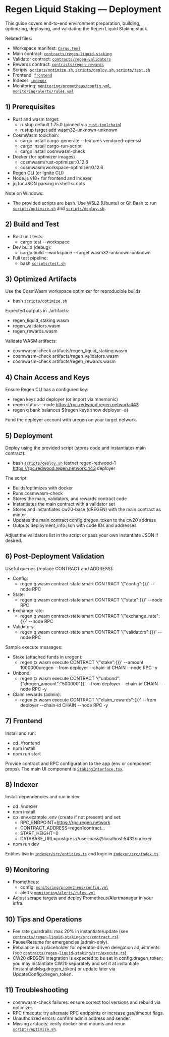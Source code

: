 # Regen Liquid Staking — Deployment

This guide covers end-to-end environment preparation, building, optimizing, deploying, and validating the Regen Liquid Staking stack.

Related files:
- Workspace manifest: [`Cargo.toml`](../Cargo.toml)
- Main contract: [`contracts/regen-liquid-staking`](../contracts/regen-liquid-staking)
- Validator contract: [`contracts/regen-validators`](../contracts/regen-validators)
- Rewards contract: [`contracts/regen-rewards`](../contracts/regen-rewards)
- Scripts: [`scripts/optimize.sh`](../scripts/optimize.sh), [`scripts/deploy.sh`](../scripts/deploy.sh), [`scripts/test.sh`](../scripts/test.sh)
- Frontend: [`frontend`](../frontend)
- Indexer: [`indexer`](../indexer)
- Monitoring: [`monitoring/prometheus/config.yml`](../monitoring/prometheus/config.yml), [`monitoring/alerts/rules.yml`](../monitoring/alerts/rules.yml)

## 1) Prerequisites

- Rust and wasm target:
  - rustup default 1.75.0 (pinned via [`rust-toolchain`](../rust-toolchain))
  - rustup target add wasm32-unknown-unknown
- CosmWasm toolchain:
  - cargo install cargo-generate --features vendored-openssl
  - cargo install cargo-run-script
  - cargo install cosmwasm-check
- Docker (for optimizer images)
  - cosmwasm/rust-optimizer:0.12.6
  - cosmwasm/workspace-optimizer:0.12.6
- Regen CLI (or Ignite CLI)
- Node.js v18+ for frontend and indexer
- jq for JSON parsing in shell scripts

Note on Windows:
- The provided scripts are bash. Use WSL2 (Ubuntu) or Git Bash to run [`scripts/optimize.sh`](../scripts/optimize.sh) and [`scripts/deploy.sh`](../scripts/deploy.sh).

## 2) Build and Test

- Rust unit tests:
  - cargo test --workspace
- Dev build (debug):
  - cargo build --workspace --target wasm32-unknown-unknown
- Full test pipeline:
  - bash [`scripts/test.sh`](../scripts/test.sh)

## 3) Optimized Artifacts

Use the CosmWasm workspace optimizer for reproducible builds:

- bash [`scripts/optimize.sh`](../scripts/optimize.sh)

Expected outputs in ./artifacts:
- regen_liquid_staking.wasm
- regen_validators.wasm
- regen_rewards.wasm

Validate WASM artifacts:
- cosmwasm-check artifacts/regen_liquid_staking.wasm
- cosmwasm-check artifacts/regen_validators.wasm
- cosmwasm-check artifacts/regen_rewards.wasm

## 4) Chain Access and Keys

Ensure Regen CLI has a configured key:
- regen keys add deployer (or import via mnemonic)
- regen status --node https://rpc.redwood.regen.network:443
- regen q bank balances $(regen keys show deployer -a)

Fund the deployer account with uregen on your target network.

## 5) Deployment

Deploy using the provided script (stores code and instantiates main contract):

- bash [`scripts/deploy.sh`](../scripts/deploy.sh) testnet regen-redwood-1 https://rpc.redwood.regen.network:443 deployer

The script:
- Builds/optimizes with docker
- Runs cosmwasm-check
- Stores the main, validators, and rewards contract code
- Instantiates the main contract with a validator set
- Stores and instantiates cw20-base (dREGEN) with the main contract as minter
- Updates the main contract config.dregen_token to the cw20 address
- Outputs deployment_info.json with code IDs and addresses

Adjust the validators list in the script or pass your own instantiate JSON if desired.

## 6) Post-Deployment Validation

Useful queries (replace CONTRACT and ADDRESS):

- Config:
  - regen q wasm contract-state smart CONTRACT '{"config":{}}' --node RPC
- State:
  - regen q wasm contract-state smart CONTRACT '{"state":{}}' --node RPC
- Exchange rate:
  - regen q wasm contract-state smart CONTRACT '{"exchange_rate":{}}' --node RPC
- Validators:
  - regen q wasm contract-state smart CONTRACT '{"validators":{}}' --node RPC

Sample execute messages:

- Stake (attached funds in uregen):
  - regen tx wasm execute CONTRACT '{"stake":{}}' --amount 1000000uregen --from deployer --chain-id CHAIN --node RPC -y
- Unbond:
  - regen tx wasm execute CONTRACT '{"unbond":{"dregen_amount":"500000"}}' --from deployer --chain-id CHAIN --node RPC -y
- Claim rewards (admin):
  - regen tx wasm execute CONTRACT '{"claim_rewards":{}}' --from deployer --chain-id CHAIN --node RPC -y

## 7) Frontend

Install and run:

- cd ./frontend
- npm install
- npm run start

Provide contract and RPC configuration to the app (env or component props). The main UI component is [`StakingInterface.tsx`](../frontend/src/components/StakingInterface.tsx).

## 8) Indexer

Install dependencies and run in dev:

- cd ./indexer
- npm install
- cp .env.example .env (create if not present) and set:
  - RPC_ENDPOINT=https://rpc.regen.network
  - CONTRACT_ADDRESS=regen1contract...
  - START_HEIGHT=0
  - DATABASE_URL=postgres://user:pass@localhost:5432/indexer
- npm run dev

Entities live in [`indexer/src/entities.ts`](../indexer/src/entities.ts) and logic in [`indexer/src/index.ts`](../indexer/src/index.ts).

## 9) Monitoring

- Prometheus:
  - config: [`monitoring/prometheus/config.yml`](../monitoring/prometheus/config.yml)
  - alerts: [`monitoring/alerts/rules.yml`](../monitoring/alerts/rules.yml)
- Adjust scrape targets and deploy Prometheus/Alertmanager in your infra.

## 10) Tips and Operations

- Fee rate guardrails: max 20% in instantiate/update (see [`contracts/regen-liquid-staking/src/contract.rs`](../contracts/regen-liquid-staking/src/contract.rs)).
- Pause/Resume for emergencies (admin-only).
- Rebalance is a placeholder for operator-driven delegation adjustments (see [`contracts/regen-liquid-staking/src/execute.rs`](../contracts/regen-liquid-staking/src/execute.rs)).
- CW20 dREGEN integration is expected to be set in config.dregen_token; you may instantiate CW20 separately and set it at instantiate (InstantiateMsg.dregen_token) or update later via UpdateConfig.dregen_token.

## 11) Troubleshooting

- cosmwasm-check failures: ensure correct tool versions and rebuild via optimizer.
- RPC timeouts: try alternate RPC endpoints or increase gas/timeout flags.
- Unauthorized errors: confirm admin address and sender.
- Missing artifacts: verify docker bind mounts and rerun [`scripts/optimize.sh`](../scripts/optimize.sh).